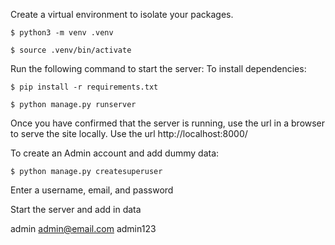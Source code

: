 Create a virtual environment to isolate your packages.

`$ python3 -m venv .venv`

`$ source .venv/bin/activate`

Run the following command to start the server:
To install dependencies:

`$ pip install -r requirements.txt`

`$ python manage.py runserver`

Once you have confirmed that the server is running, use the url in a browser to serve the
site locally. Use the url http://localhost:8000/

To create an Admin account and add dummy data:

`$ python manage.py createsuperuser`

Enter a username, email, and password

Start the server and add in data

admin
admin@email.com
admin123
